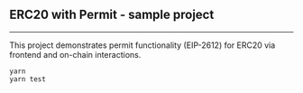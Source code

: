 ## ERC20 with Permit - sample project
<hr>

This project demonstrates permit functionality (EIP-2612) for ERC20 via frontend and on-chain interactions.

```shell
yarn
yarn test
```
